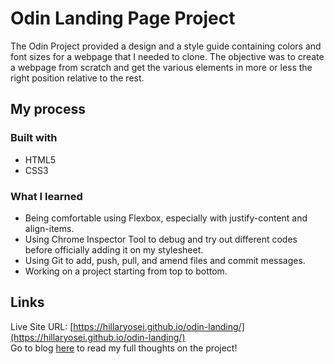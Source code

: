 # Odin Landing Page Project

The Odin Project provided a design and a style guide containing colors and font sizes for a webpage that I needed to clone. The objective was to create a webpage from scratch and get the various elements in more or less the right position relative to the rest.

## My process

### Built with

- HTML5
- CSS3

### What I learned

- Being comfortable using Flexbox, especially with justify-content and align-items.
- Using Chrome Inspector Tool to debug and try out different codes before officially adding it on my stylesheet.
- Using Git to add, push, pull, and amend files and commit messages.
- Working on a project starting from top to bottom.

## Links

Live Site URL: [https://hillaryosei.github.io/odin-landing/](https://hillaryosei.github.io/odin-landing/)
<br> Go to blog [here](https://hillaryosei.hashnode.dev/odin-landing-page) to read my full thoughts on the project!

